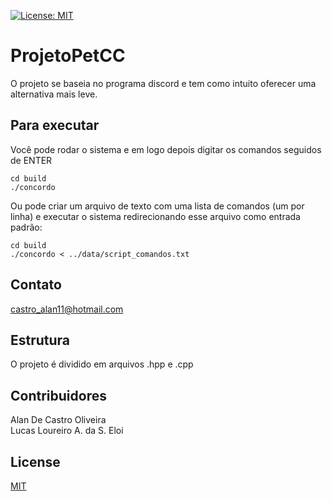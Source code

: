 [![License: MIT](https://img.shields.io/badge/License-MIT-green.svg)](https://opensource.org/licenses/MIT)

# ProjetoPetCC

O projeto se baseia no programa discord e tem como intuito oferecer uma alternativa mais leve.

## Para executar
Você pode rodar o sistema e em logo depois digitar os comandos seguidos de ENTER
```console
cd build
./concordo
```

Ou pode criar um arquivo de texto com uma lista de comandos (um por linha) e executar o sistema redirecionando esse arquivo como entrada padrão:
```console
cd build
./concordo < ../data/script_comandos.txt
```

## Contato
castro_alan11@hotmail.com

## Estrutura
O projeto é dividido em arquivos .hpp e .cpp

## Contribuidores
Alan De Castro Oliveira  
Lucas Loureiro A. da S. Eloi

## License
[MIT](LICENSE)